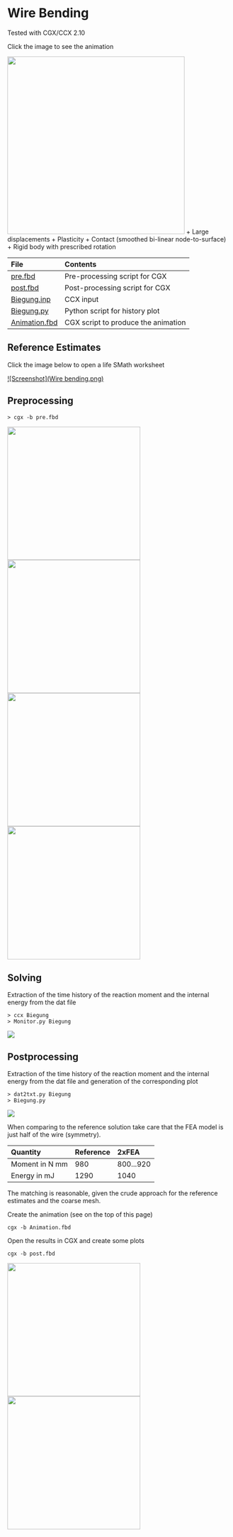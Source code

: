 # Wire Bending
Tested with CGX/CCX 2.10

Click the image to see the animation

<img src="movie.gif" width="400">
+ Large displacements
+ Plasticity
+ Contact (smoothed bi-linear node-to-surface)
+ Rigid body with prescribed rotation

| File     | Contents    |
| :------------- | :------------- |
| [pre.fbd](pre.fbd)     | Pre-processing script for CGX     |
| [post.fbd](post.fbd) | Post-processing script for CGX |
| [Biegung.inp](Biegung.inp) | CCX input |
| [Biegung.py](Biegung.py) | Python script for history plot |
| [Animation.fbd](Animation.fbd) | CGX script to produce the animation |

## Reference Estimates
Click the image below to open a life SMath worksheet

[![Screenshot](Wire bending.png)](http://smath.info/cloud/worksheet/34vUp7hs)

## Preprocessing
```
> cgx -b pre.fbd
```
<img src="symy.png" width="300"><img src="wfix.png" width="300">
<img src="parts.png" width="300"><img src="contact.png" width="300">

## Solving

Extraction of the time history of the reaction moment and the internal energy from the dat file
```
> ccx Biegung
> Monitor.py Biegung
```
<img src="Biegung.png">

## Postprocessing

Extraction of the time history of the reaction moment and the internal energy from the dat file and generation of the corresponding plot
```
> dat2txt.py Biegung
> Biegung.py
```
<img src="Biegung-history.png">

When comparing to the reference solution take care that the FEA model is just half of the wire (symmetry).

| Quantity       | Reference          | 2xFEA     |
| :------------- | :-------------     |:---       |
| Moment in N mm | 980                | 800...920 |
| Energy in mJ   | 1290               | 1040      |

The matching is reasonable, given the crude approach for the reference estimates and the coarse mesh.

Create the animation (see on the top of this page)
```
cgx -b Animation.fbd
```
Open the results in CGX and create some plots
```
cgx -b post.fbd
```
<img src="deform.png" width="300"><img src="PE.png" width="300">
